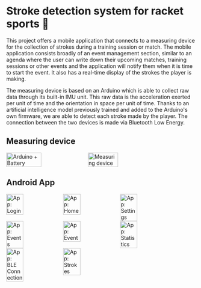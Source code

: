 # Stroke detection system for racket sports 🏸

This project offers a mobile application that connects to a measuring device for the collection of strokes during a training session or match. The mobile application consists broadly of an event management section, similar to an agenda where the user can write down their upcoming matches, training sessions or other events and the application will notify them when it is time to start the event. It also has a real-time display of the strokes the player is making.

The measuring device is based on an Arduino which is able to collect raw data through its built-in IMU unit. This raw data is the acceleration exerted per unit of time and the orientation in space per unit of time. Thanks to an artificial intelligence model previously trained and added to the Arduino's own firmware, we are able to detect each stroke made by the player. The connection between the two devices is made via Bluetooth Low Energy.

## Measuring device

<div style="display: flex; flex-wrap: wrap;">
  <img src="https://github.com/marioruub/Stroke-detection-system-for-racket-sports/blob/main/img/Arduino.jpg" alt="Arduino + Battery" width="43%" height="43%">
  <img src="https://github.com/marioruub/Stroke-detection-system-for-racket-sports/blob/main/img/Device.jpg" alt="Measuring device" width="40%" height="40%">
</div>

## Android App

<div style="display: flex; flex-wrap: wrap;">
    <img src="https://github.com/marioruub/Stroke-detection-system-for-racket-sports/blob/main/img/login.jpg" alt="App: Login" width="30%" height="30%">
    <img src="https://github.com/marioruub/Stroke-detection-system-for-racket-sports/blob/main/img/home.jpg" alt="App: Home" width="30%" height="30%">
    <img src="https://github.com/marioruub/Stroke-detection-system-for-racket-sports/blob/main/img/settings.jpg" alt="App: Settings" width="30%" height="30%">
</div>


<div style="display: flex; flex-wrap: wrap;">
  <img src="https://github.com/marioruub/Stroke-detection-system-for-racket-sports/blob/main/img/events.jpg" alt="App: Events" width="30%" height="30%">
  <img src="https://github.com/marioruub/Stroke-detection-system-for-racket-sports/blob/main/img/event.jpg" alt="App: Event" width="30%" height="30%">
  <img src="https://github.com/marioruub/Stroke-detection-system-for-racket-sports/blob/main/img/statistics.jpg" alt="App: Statistics" width="30%" height="30%">
</div>

<div style="display: flex; flex-wrap: wrap;">
  <img src="https://github.com/marioruub/Stroke-detection-system-for-racket-sports/blob/main/img/ble.jpg" alt="App: BLE Connection" width="30%" height="30%">
  <img src="https://github.com/marioruub/Stroke-detection-system-for-racket-sports/blob/main/img/strokes.jpg" alt="App: Strokes" width="30%" height="30%">
</div>
